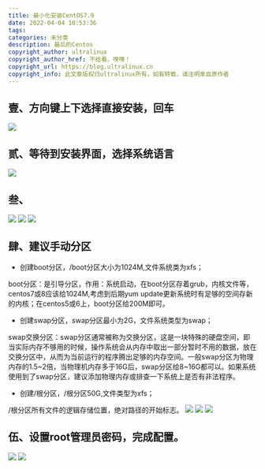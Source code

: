 ```yaml
---
title: 最小化安装CentOS7.9
date: 2022-04-04 10:53:36
tags:
categories: 未分类
description: 最后的Centos
copyright_author: ultralinux
copyright_author_href: 不给看，嘿嘿！
copyright_url: https://blog.ultralinux.cn
copyright_info: 此文章版权归ultralinux所有，如有转载，请注明來自原作者
---
```



## 壹、方向键上下选择直接安装，回车
![](https://img.ultralinux.cn/img/202302151055728.png?imageslim)

## 贰、等待到安装界面，选择系统语言
![](https://img.ultralinux.cn/img/202302151058398.png?imageslim)

## 叁、
![](https://img.ultralinux.cn/img/202302151100408.png?imageslim)
![](https://img.ultralinux.cn/img/202302151100695.png?imageslim)
![](https://img.ultralinux.cn/img/202302151100728.png?imageslim)

## 肆、建议手动分区
*   创建boot分区，/boot分区大小为1024M,文件系统类为xfs；


boot分区：是引导分区，作用：系统启动，在boot分区存着grub，内核文件等，centos7或8应该给1024M,考虑到后期yum update更新系统时有足够的空间存新的内核；在centos5或6上，boot分区给200M即可。



*   创建swap分区，swap分区最小为2G，文件系统类型为swap；


swap交换分区：swap分区通常被称为交换分区，这是一块特殊的硬盘空间，即当实际内存不够用的时候，操作系统会从内存中取出一部分暂时不用的数据，放在交换分区中，从而为当前运行的程序腾出足够的内存空间。一般swap分区为物理内存的1.5~2倍，当物理机内存多于16G后，swap分区给8~16G都可以。如果系统使用到了swap分区，建议添加物理内存或排查一下系统上是否有非法程序。



*   创建/根分区，/根分区50G,文件类型为xfs；


/根分区所有文件的逻辑存储位置，绝对路径的开始标志。
![](https://img.ultralinux.cn/img/202302151104839.png?imageslim)
![](https://img.ultralinux.cn/img/202302151104384.png?imageslim)
![](https://img.ultralinux.cn/img/202302151104816.png?imageslim)

## 伍、设置root管理员密码，完成配置。
![](https://img.ultralinux.cn/img/202302151104871.png?imageslim)
![](https://img.ultralinux.cn/img/202302151104780.png?imageslim)
